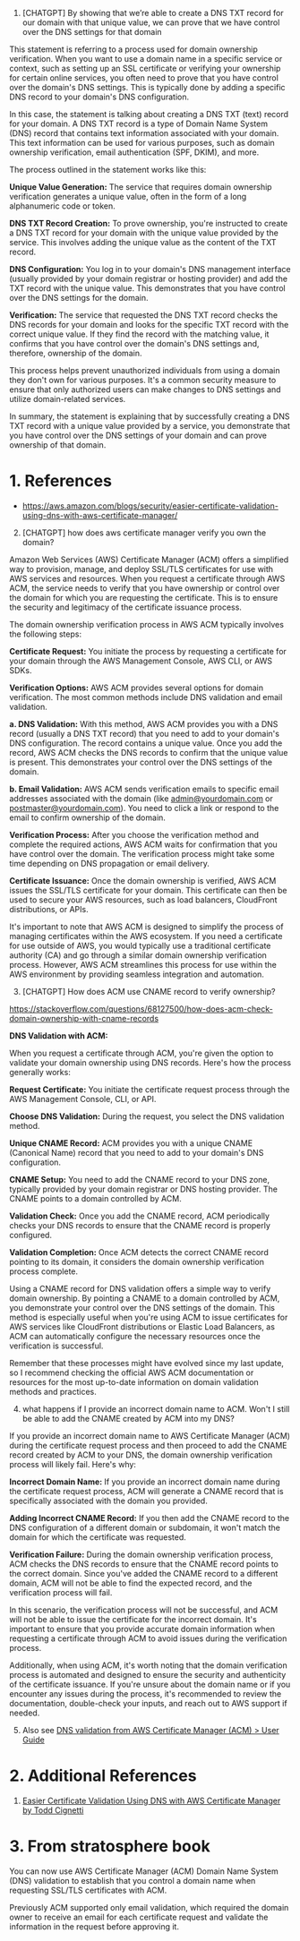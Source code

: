 
1. [CHATGPT] By showing that we’re able to create a DNS TXT record for our domain with that unique value, we can prove that we have control over the DNS settings for that domain

This statement is referring to a process used for domain ownership verification. When you want to use a domain name in a specific service or context, such as setting up an SSL certificate or verifying your ownership for certain online services, you often need to prove that you have control over the domain's DNS settings. This is typically done by adding a specific DNS record to your domain's DNS configuration.

In this case, the statement is talking about creating a DNS TXT (text) record for your domain. A DNS TXT record is a type of Domain Name System (DNS) record that contains text information associated with your domain. This text information can be used for various purposes, such as domain ownership verification, email authentication (SPF, DKIM), and more.

The process outlined in the statement works like this:

**Unique Value Generation:** The service that requires domain ownership verification generates a unique value, often in the form of a long alphanumeric code or token.

**DNS TXT Record Creation:** To prove ownership, you're instructed to create a DNS TXT record for your domain with the unique value provided by the service. This involves adding the unique value as the content of the TXT record.

**DNS Configuration:** You log in to your domain's DNS management interface (usually provided by your domain registrar or hosting provider) and add the TXT record with the unique value. This demonstrates that you have control over the DNS settings for the domain.

**Verification:** The service that requested the DNS TXT record checks the DNS records for your domain and looks for the specific TXT record with the correct unique value. If they find the record with the matching value, it confirms that you have control over the domain's DNS settings and, therefore, ownership of the domain.

This process helps prevent unauthorized individuals from using a domain they don't own for various purposes. It's a common security measure to ensure that only authorized users can make changes to DNS settings and utilize domain-related services.

In summary, the statement is explaining that by successfully creating a DNS TXT record with a unique value provided by a service, you demonstrate that you have control over the DNS settings of your domain and can prove ownership of that domain.

# 1. References
- https://aws.amazon.com/blogs/security/easier-certificate-validation-using-dns-with-aws-certificate-manager/

2. [CHATGPT] how does aws certificate manager verify you own the domain?

Amazon Web Services (AWS) Certificate Manager (ACM) offers a simplified way to provision, manage, and deploy SSL/TLS certificates for use with AWS services and resources. When you request a certificate through AWS ACM, the service needs to verify that you have ownership or control over the domain for which you are requesting the certificate. This is to ensure the security and legitimacy of the certificate issuance process.

The domain ownership verification process in AWS ACM typically involves the following steps:

**Certificate Request:** You initiate the process by requesting a certificate for your domain through the AWS Management Console, AWS CLI, or AWS SDKs.

**Verification Options:** AWS ACM provides several options for domain verification. The most common methods include DNS validation and email validation.

**a. DNS Validation:** With this method, AWS ACM provides you with a DNS record (usually a DNS TXT record) that you need to add to your domain's DNS configuration. The record contains a unique value. Once you add the record, AWS ACM checks the DNS records to confirm that the unique value is present. This demonstrates your control over the DNS settings of the domain.

**b. Email Validation:** AWS ACM sends verification emails to specific email addresses associated with the domain (like admin@yourdomain.com or postmaster@yourdomain.com). You need to click a link or respond to the email to confirm ownership of the domain.

**Verification Process:** After you choose the verification method and complete the required actions, AWS ACM waits for confirmation that you have control over the domain. The verification process might take some time depending on DNS propagation or email delivery.

**Certificate Issuance:** Once the domain ownership is verified, AWS ACM issues the SSL/TLS certificate for your domain. This certificate can then be used to secure your AWS resources, such as load balancers, CloudFront distributions, or APIs.

It's important to note that AWS ACM is designed to simplify the process of managing certificates within the AWS ecosystem. If you need a certificate for use outside of AWS, you would typically use a traditional certificate authority (CA) and go through a similar domain ownership verification process. However, AWS ACM streamlines this process for use within the AWS environment by providing seamless integration and automation.

3. [CHATGPT] How does ACM use CNAME record to verify ownership?

https://stackoverflow.com/questions/68127500/how-does-acm-check-domain-ownership-with-cname-records

**DNS Validation with ACM:**

When you request a certificate through ACM, you're given the option to validate your domain ownership using DNS records. Here's how the process generally works:

**Request Certificate:** You initiate the certificate request process through the AWS Management Console, CLI, or API.

**Choose DNS Validation:** During the request, you select the DNS validation method.

**Unique CNAME Record:** ACM provides you with a unique CNAME (Canonical Name) record that you need to add to your domain's DNS configuration.

**CNAME Setup:** You need to add the CNAME record to your DNS zone, typically provided by your domain registrar or DNS hosting provider. The CNAME points to a domain controlled by ACM.

**Validation Check:** Once you add the CNAME record, ACM periodically checks your DNS records to ensure that the CNAME record is properly configured.

**Validation Completion:** Once ACM detects the correct CNAME record pointing to its domain, it considers the domain ownership verification process complete.

Using a CNAME record for DNS validation offers a simple way to verify domain ownership. By pointing a CNAME to a domain controlled by ACM, you demonstrate your control over the DNS settings of the domain. This method is especially useful when you're using ACM to issue certificates for AWS services like CloudFront distributions or Elastic Load Balancers, as ACM can automatically configure the necessary resources once the verification is successful.

Remember that these processes might have evolved since my last update, so I recommend checking the official AWS ACM documentation or resources for the most up-to-date information on domain validation methods and practices.

4. what happens if I provide an incorrect domain name to ACM. Won't I still be able to add the CNAME created by ACM into my DNS?

If you provide an incorrect domain name to AWS Certificate Manager (ACM) during the certificate request process and then proceed to add the CNAME record created by ACM to your DNS, the domain ownership verification process will likely fail. Here's why:

**Incorrect Domain Name:** If you provide an incorrect domain name during the certificate request process, ACM will generate a CNAME record that is specifically associated with the domain you provided.

**Adding Incorrect CNAME Record:** If you then add the CNAME record to the DNS configuration of a different domain or subdomain, it won't match the domain for which the certificate was requested.

**Verification Failure:** During the domain ownership verification process, ACM checks the DNS records to ensure that the CNAME record points to the correct domain. Since you've added the CNAME record to a different domain, ACM will not be able to find the expected record, and the verification process will fail.

In this scenario, the verification process will not be successful, and ACM will not be able to issue the certificate for the incorrect domain. It's important to ensure that you provide accurate domain information when requesting a certificate through ACM to avoid issues during the verification process.

Additionally, when using ACM, it's worth noting that the domain verification process is automated and designed to ensure the security and authenticity of the certificate issuance. If you're unsure about the domain name or if you encounter any issues during the process, it's recommended to review the documentation, double-check your inputs, and reach out to AWS support if needed.

5. Also see [DNS validation from AWS Certificate Manager (ACM) > User Guide](https://docs.aws.amazon.com/acm/latest/userguide/dns-validation.html)

# 2. Additional References

1. [Easier Certificate Validation Using DNS with AWS Certificate Manager by Todd Cignetti](https://aws.amazon.com/blogs/security/easier-certificate-validation-using-dns-with-aws-certificate-manager/)

# 3. From stratosphere book

You can now use AWS Certificate Manager (ACM) Domain Name System (DNS) validation to
establish that you control a domain name when requesting SSL/TLS certificates with ACM.

Previously ACM supported only email validation, which required the domain owner to receive
an email for each certificate request and validate the information in the request before approving it.